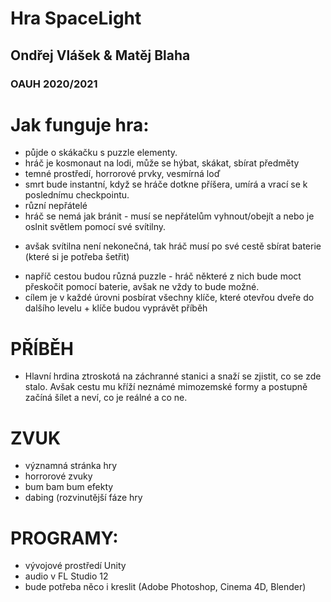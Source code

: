 # Hra SpaceLight
## Ondřej Vlášek & Matěj Blaha
### OAUH 2020/2021

Jak funguje hra:
===============

* půjde o skákačku s puzzle elementy.
* hráč je kosmonaut na lodi, může se hýbat, skákat, sbírat předměty
* temné prostředí, horrorové prvky, vesmírná loď
* smrt bude instantní, když se hráče dotkne příšera, umírá a vrací se k poslednímu checkpointu.
* různí nepřátelé
* hráč se nemá jak bránit - musí se nepřátelům vyhnout/obejít a nebo je oslnit světlem pomocí své svítilny.
- avšak svítilna není nekonečná, tak hráč musí po své cestě sbírat baterie (které si je potřeba šetřit)
* napříč cestou budou různá puzzle - hráč některé z nich bude moct přeskočit pomocí baterie, avšak ne vždy to bude možné.
* cílem je v každé úrovni posbírat všechny klíče, které otevřou dveře do dalšího levelu + klíče budou vyprávět příběh 

PŘÍBĚH 
===============
- Hlavní hrdina ztroskotá na záchranné stanici a snaží se zjistit, co se zde stalo. Avšak cestu mu kříží neznámé mimozemské formy a postupně začíná šílet a neví,
 co je reálné a co ne.

ZVUK
===============
- významná stránka hry
- horrorové zvuky
- bum bam bum efekty
- dabing (rozvinutější fáze hry

PROGRAMY: 
===============
- vývojové prostředí Unity
- audio v FL Studio 12
- bude potřeba něco i kreslit (Adobe Photoshop, Cinema 4D, Blender)
